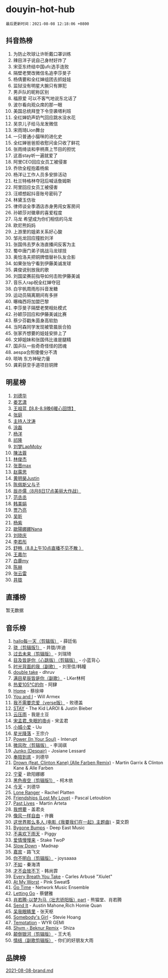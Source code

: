 # douyin-hot-hub

`最后更新时间：2021-08-08 12:18:06 +0800`

## 抖音热榜

1. 为防止吹球让许昕戴口罩训练
1. 辣目洋子说自己身材好炸了
1. 宋亚东终结中国ufc选手连败
1. 隔壁老樊改微信名追李莎旻子
1. 杨倩要和全红婵组团去抓娃娃
1. 监狱没有明星大腕只有罪犯
1. 男乒队的昵称区别
1. 福原爱 可以不客气地说东北话了
1. 波尔看向观众席的那一眼
1. 美国总统拜登下令空袭塔利班
1. 全红婵奶声奶气回应跳水没水花
1. 吴京儿子给马龙发微信
1. 宋雨琦Lion舞台
1. 一只普通小猫咪的进化史
1. 全红婵爸爸拒收慰问金只收了鲜花
1. 张雨绮谈和李柄熹上节目的担忧
1. 这首stay听一遍就爱了
1. 阿里CEO回应女员工被侵害
1. 乔欣全程抱着杨紫
1. 杨洋让工作人员多安排活动
1. 杜兰特格林夺冠后喊话詹姆斯
1. 阿里回应女员工被侵害
1. 汪顺想起抖音账号密码了
1. 林黛玉仿妆
1. 律师谈全季酒店赤身男闯女客房间
1. 孙颖莎对徽章的喜爱程度
1. 马龙 希望成为你们相信的马龙
1. 欧尼熊妈妈
1. 上游里的姐弟关系好心酸
1. 邹兆龙回应撞脸刘洋
1. 张国伟去罗永浩直播间反客为主
1. 蜀中唐门弟子挑战马龙球技
1. 奥恰洛夫把铜牌借替补队友合影
1. 如果张怡宁看到伊藤美诚发球
1. 龚俊说别放我的歌
1. 刘国梁赛前指导如何击败伊藤美诚
1. 音乐人rap祝全红婵夺冠
1. 白宇帆周雨彤抖音发糖
1. 运动员隔离期间有多拼
1. 曝梅西将加盟巴黎
1. 李莎旻子隔壁老樊相处模式
1. 孙颖莎回应和伊藤美诚比赛
1. 蔡少芬戳朱茵身高软肋
1. 当阿森同学发现被管晨辰合拍
1. 张家齐想要的娃娃安排上了
1. 文婷姐妹和张国伟比谁是腿精
1. 国乒队一些奇奇怪怪的团魂
1. aespa合照傻傻分不清
1. 唢呐 东方神秘力量
1. 龚莉获空手道项目铜牌

## 明星榜

1. [刘德华](https://www.iesdouyin.com/share/user/562575903556992?sec_uid=MS4wLjABAAAAU7ibxriLF-GSBF5QKa1Op9hxcMAPVmzmXwXqqvMfrhs)
1. [娄艺潇](https://www.iesdouyin.com/share/user/61002725169?sec_uid=MS4wLjABAAAAGxu-F8yjxt4E0lGFnaGnuL1m8gdvZYzmGeDmYZ12KJA)
1. [王祖蓝【8.8-8.9晚6暖心回馈】](https://www.iesdouyin.com/share/user/98351247903?sec_uid=MS4wLjABAAAAoHTl2cs7OqpyinoAiGghqplvqO2xtBNF1Q1eIuJv_Ww)
1. [张庭](https://www.iesdouyin.com/share/user/98282802298?sec_uid=MS4wLjABAAAAmvx03_4dmvU4IouLcpVqVvabF3rgKym0WjOjLoVqPos)
1. [主持人沈涛](https://www.iesdouyin.com/share/user/81581456812?sec_uid=MS4wLjABAAAA1LvDahva_AR9xVugIzHUme0Kw7fux45QUjujq8q_I6A)
1. [涂磊](https://www.iesdouyin.com/share/user/58078054954?sec_uid=MS4wLjABAAAAyj9GWtEMNtvyynBb2MaVe_nWeq0fkomuURHCHelaSAA)
1. [杨洋](https://www.iesdouyin.com/share/user/87701259337?sec_uid=MS4wLjABAAAAOpJGiYjSCWcc2XSJ03nPGQtOdYc-Z3OAKHeJPu5yOs4)
1. [祁隆](https://www.iesdouyin.com/share/user/77685110493?sec_uid=MS4wLjABAAAAa2w5GvplqTeWyGZpQSPnYECvTzKEmwKjP0iSRADvNqw)
1. [刘梦LapMoby](https://www.iesdouyin.com/share/user/73034611499?sec_uid=MS4wLjABAAAA4SzYAQ0SApCbJqgJVR_k7hnFzxj1nqimQKMw2GDivic)
1. [陳法蓉](https://www.iesdouyin.com/share/user/3452101883332871?sec_uid=MS4wLjABAAAAXdPTP_kTafD1E5mtNe3b5wReSsWlPiSLu3LUXf-KLXap4MnAY_cmO4Z17ciceETk)
1. [林俊杰](https://www.iesdouyin.com/share/user/96002438550?sec_uid=MS4wLjABAAAAsM8Wy8XADF-I22FwBdnb7-5Q4btEr0v89UQu8NRu29g)
1. [张晋max](https://www.iesdouyin.com/share/user/98614488308?sec_uid=MS4wLjABAAAAvdlhL0FLnOD3pZMhuU57zvEZNn4XNSO2e8V4WZDMCo8)
1. [赵露思](https://www.iesdouyin.com/share/user/58606884048?sec_uid=MS4wLjABAAAAISMJwLxAdIyVnQkkPT9Rv1PRzBraeitmytvKlmZWhmE)
1. [黄明昊Justin](https://www.iesdouyin.com/share/user/101794044163?sec_uid=MS4wLjABAAAAmKwuuSO8BYz7pKgram7STRCgzdbdag78vNqQUFCYxH8)
1. [陈佩斯父与子](https://www.iesdouyin.com/share/user/97117915687?sec_uid=MS4wLjABAAAAhsi-e3XXzqPPcOzEClkEna2LOeKP8aENLueuQHDlC_M)
1. [辰亦儒（8月8日17点美丽大作战）](https://www.iesdouyin.com/share/user/63289491516?sec_uid=MS4wLjABAAAA2aWWGcrJPe7CJ_H4yKTxzoWJpArfZzqvHpkUZ6z2weQ)
1. [范丞丞](https://www.iesdouyin.com/share/user/84676974127?sec_uid=MS4wLjABAAAAUjUKcJRbIv3_BqE-RY2WGfOyy2Adn8AYjgLOIwm5WUI)
1. [韩美娟](https://www.iesdouyin.com/share/user/99714411562?sec_uid=MS4wLjABAAAAQQ-lyuRQd8FmZqZulytetGTNQ0R5exPhc25F8xgaf5M)
1. [贾乃亮](https://www.iesdouyin.com/share/user/62226264798?sec_uid=MS4wLjABAAAAdblp-7Qqm7l3ySiwDsPzBWFQ1OOKMbbLLDAXS1x_zlY)
1. [吴昕](https://www.iesdouyin.com/share/user/105927636273?sec_uid=MS4wLjABAAAA8ni5lQuJryyaJT-FXiSWshY8w7aVmK8o_1sGw_bcr2o)
1. [杨紫](https://www.iesdouyin.com/share/user/85957525522?sec_uid=MS4wLjABAAAAX5MksZAy3XAEDV2yjlVWYlxoHa2RjvexxXbDvjxIirg)
1. [歐陽娜娜Nana](https://www.iesdouyin.com/share/user/63075266947?sec_uid=MS4wLjABAAAAuWLelPqizjfu5w548WBDgaCJNoUCPsPgHcmoGlB9OXg)
1. [刘晓庆](https://www.iesdouyin.com/share/user/78988690390?sec_uid=MS4wLjABAAAAl99brtSIGtDi9KJsPnVCxNUcoZrb1iFBeXV-UQ0mOwo)
1. [李若彤](https://www.iesdouyin.com/share/user/3232189957815115?sec_uid=MS4wLjABAAAAvYFMjRhT_7pHVfgrEKSj4zAk6_UbPXdPjjJ51rlGQa7EklxqaZkMbUXxo3fApgDD)
1. [舒畅（8.8上午10点直播不见不散 ）](https://www.iesdouyin.com/share/user/110210061818?sec_uid=MS4wLjABAAAAq082846ylI-_hWpwlULfFfX27LM_vwCyKijtCj4chsY)
1. [王嘉尔](https://www.iesdouyin.com/share/user/87643854330?sec_uid=MS4wLjABAAAAtXSSeFtM06Je_hpP0cMwugPI0FhC0y6bmBVDC7LvYb0)
1. [白鹿my](https://www.iesdouyin.com/share/user/67262082771?sec_uid=MS4wLjABAAAAORCDztC7TcHbBDZ4e6JwLx6CfMzl-OIOLx6YKrcIA-U)
1. [陈赫](https://www.iesdouyin.com/share/user/84990209480?sec_uid=MS4wLjABAAAAAEtO1dCIZvj4VWbLU4Xce7DgVgsKNMNu88eNR2c2LtY)
1. [张云雷](https://www.iesdouyin.com/share/user/95381124056?sec_uid=MS4wLjABAAAAIEPAsNnqzUz4aDRarnHmPJZr-2PM7VbkgqQmdgtm6FQ)
1. [井胧](https://www.iesdouyin.com/share/user/63549369776?sec_uid=MS4wLjABAAAAtHOKxQzNOxt41hqO4w6tAPHyzSbDbF6hpKS0kI425i0)

## 直播榜

暂无数据

## 音乐榜

1. [hallo每一天（剪辑版）](https://sf3-cdn-tos.douyinstatic.com/obj/tos-cn-ve-2774/0723042fced94f938344fffd1ee6aa00) - 薛廷佑
1. [骁（剪辑版1）](https://sf6-cdn-tos.douyinstatic.com/obj/tos-cn-ve-2774/f5e7b591f7bc490ca7c8b4c9887ba028) - 井胧/井迪
1. [过去未来（剪辑版）](https://sf3-cdn-tos.douyinstatic.com/obj/tos-cn-ve-2774/382c23fbfd5a4e43aa8d3d0fb9b5221f) - 刘瑞琦
1. [目及皆是你（心跳版）（剪辑版）]() - 小蓝背心
1. [时光背面的我（副歌）](https://sf6-cdn-tos.douyinstatic.com/obj/tos-cn-ve-2774/d5c634788d8245f796314952f28e1891) - 刘至佳/韩瞳
1. [double take](https://sf6-cdn-tos.douyinstatic.com/obj/tos-cn-ve-2774/4081f152bc964b34bd13a50c25d6b979) - dhruv
1. [满目星辰皆是你（副歌）](https://sf3-cdn-tos.douyinstatic.com/obj/tos-cn-ve-2774/f750c9d3284c45dd99ebf8d39f9dbe68) - LKer林柯
1. [热爱105°C的你](https://sf6-cdn-tos.douyinstatic.com/obj/tos-cn-ve-2774/c5e9fc4cfddc4726a87d35b4f9a1dbcb) - 阿肆
1. [Home](https://sf3-cdn-tos.douyinstatic.com/obj/tos-cn-ve-2774/e8293793761e4e58bbc4cd8730e2602b) - 蔡徐坤
1. [You and I](https://sf3-cdn-tos.douyinstatic.com/obj/tos-cn-ve-2774/6d41d079cdc24be0b6a3311869b3fa44) - Will Armex
1. [我不需要恋爱（verse版）](https://sf3-cdn-tos.douyinstatic.com/obj/tos-cn-ve-2774/8e57d05db16445caa69e56d50030ff8d) - 败德盖
1. [STAY](https://sf3-cdn-tos.douyinstatic.com/obj/tos-cn-ve-2774/888b40ee58934cae8d8ed1a96db93c57) - The Kid LAROI & Justin Bieber
1. [云压雨](https://sf3-cdn-tos.douyinstatic.com/obj/tos-cn-ve-2774/95294ec8d3534ccab5ea44f7abceaca5) - 我是土豆
1. [宋孟君_失眠的夜dj](https://sf3-cdn-tos.douyinstatic.com/obj/tos-cn-ve-2774/d2b238968cce401280af21ea0f297b94) - 宋孟君
1. [小城小爱]() - Uu
1. [星光降落](https://sf3-cdn-tos.douyinstatic.com/obj/tos-cn-ve-2774/69c2c0bdd07941bd875538ac21bdbcd4) - 王宗介
1. [Power (In Your Soul)](https://sf3-cdn-tos.douyinstatic.com/obj/tos-cn-ve-2774/fd7e24a379524831a3735ead41eb0f1f) - Interupt
1. [微风吹（剪辑版）](https://sf6-cdn-tos.douyinstatic.com/obj/tos-cn-ve-2774/13c7f1a894c1443baad9b835bcb8e4dd) - 李润祺
1. [Junko (Despair)](https://sf3-cdn-tos.douyinstatic.com/obj/tos-cn-ve-2774/adab90ad3b2b449a938d2c09e70b6643) - Josiane Lessard
1. [奉陪到底]() - 刘德华
1. [Drown (feat. Clinton Kane) (Alle Farben Remix)](https://sf3-cdn-tos.douyinstatic.com/obj/tos-cn-ve-2774/62db4107a5a24443a49ba989cba509c2) - Martin Garrix & Clinton Kane & Alle Farben
1. [宁夏]() - 欧阳娜娜
1. [黑色夜空（剪辑版1）](https://sf3-cdn-tos.douyinstatic.com/obj/tos-cn-ve-2774/7f9141b5833e42c98a09d3d0a889c014) - 柯木依
1. [今天]() - 刘德华
1. [Lone Ranger]() - Rachel Platten
1. [Friendships (Lost My Love)](https://sf6-cdn-tos.douyinstatic.com/obj/tos-cn-ve-2774/fbb4419b0f874a3c9e518aabc35a8495) - Pascal Letoublon
1. [Past Lives](https://sf3-cdn-tos.douyinstatic.com/obj/tos-cn-ve-2774/201a624b4b4f47d4ac8c895a2c7aeb32) - Martin Arteta
1. [我想要]() - 盖君炎
1. [像风一样自由](https://sf3-cdn-tos.douyinstatic.com/obj/tos-cn-ve-2774/4769ac21012d4458b1837d8c627db4e1) - 许巍
1. [这世界那么多人 (电影《我要我们在一起》主题曲)]() - 莫文蔚
1. [Bygone Bumps]() - Deep East Music
1. [不喜欢下雨天](https://sf3-cdn-tos.douyinstatic.com/obj/tos-cn-ve-2774/852e661ca674439691c7d22da173b963) - Piggy
1. [爱情慢慢来](https://sf3-cdn-tos.douyinstatic.com/obj/tos-cn-ve-2774/28c7f5aba8f24e70a45e8db8c3fce8a2) - Stake TwoP
1. [Slow Down](https://sf6-cdn-tos.douyinstatic.com/obj/tos-cn-ve-2774/233f8cbb64e84582942fed899ec76a41) - Madnap
1. [嘉宾](https://sf6-cdn-tos.douyinstatic.com/obj/tos-cn-ve-2774/dbca83ff9925425f8692a03c7f7dec0d) - 路飞文
1. [你不明白（剪辑版）](https://sf3-cdn-tos.douyinstatic.com/obj/tos-cn-ve-2774/4ae076e7b634435698f11da522331516) - joysaaaa
1. [不如]() - 秦海清
1. [才不会放不下]() - 韩尚霏
1. [Every Breath You Take](https://sf6-cdn-tos.douyinstatic.com/obj/tos-cn-ve-2774/58046ea1ace046738bbc23f1d84e8751) - Carles Arbusé "Xiulet"
1. [At My Worst](https://sf6-cdn-tos.douyinstatic.com/obj/tos-cn-ve-2774/e27c2d66fe624dd2a0d70f38698e2680) - Pink Sweat$
1. [Go Time](https://sf6-cdn-tos.douyinstatic.com/obj/tos-cn-ve-2774/923eb45a42244cc4aba41ebc3612bc1f) - Network Music Ensemble
1. [Letting Go]() - 蔡健雅
1. [肖若腾-以梦为马（壮志骄阳版）part](https://sf6-cdn-tos.douyinstatic.com/obj/tos-cn-ve-2774/5061926545d849e4b5b0e447ea9910b8) - 熊猫堂、肖若腾
1. [Send It](https://sf6-cdn-tos.douyinstatic.com/obj/tos-cn-ve-2774/45bdbf78005146529d550a75a4788eba) - Austin Mahone,Rich Homie Quan
1. [呆我眼睛里](https://sf3-cdn-tos.douyinstatic.com/obj/tos-cn-ve-2774/dec5dbd0ccec4f0581e9c2b2a25efc4d) - 张天枢
1. [Somebody's Girl](https://sf3-cdn-tos.douyinstatic.com/obj/tos-cn-ve-2774/1c1606c5bb40493a9ffe77142fc829bc) - Stevie Hoang
1. [Temptation](https://sf6-cdn-tos.douyinstatic.com/obj/tos-cn-ve-2774/529fd1351f1b4384b2eac3d7ab66aca5) - WYR GEMI
1. [Shym - Beknur Remix](https://sf3-cdn-tos.douyinstatic.com/obj/tos-cn-ve-2774/1542139e170b40e39d0b8e7bb56cabfd) - Shiza
1. [颠倒银河（剪辑版）](https://sf6-cdn-tos.douyinstatic.com/obj/tos-cn-ve-2774/a060809ab8704fdab3c37b51b2c63829) - 王大毛
1. [情结（副歌剪辑版）]() - 你们的好朋友大雨

## 品牌榜

[2021-08-08-brand.md](2021-08-08-brand.md)

